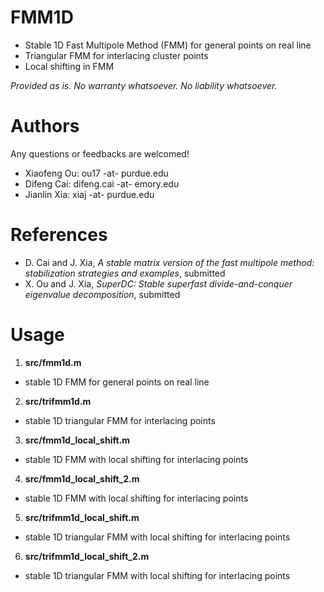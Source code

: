 # FMM1D
- Stable 1D Fast Multipole Method (FMM) for general points on real line 
- Triangular FMM for interlacing cluster points
- Local shifting in FMM

*Provided as is. No warranty whatsoever. No liability whatsoever.*

# Authors
Any questions or feedbacks are welcomed!

- Xiaofeng Ou: ou17  -at-  purdue.edu
- Difeng Cai: difeng.cai  -at-  emory.edu
- Jianlin Xia: xiaj  -at-  purdue.edu

# References
- D. Cai and J. Xia, *A stable matrix version of the fast multipole method: stabilization strategies and examples*, submitted
- X. Ou and J. Xia, *SuperDC: Stable superfast divide-and-conquer eigenvalue decomposition*, submitted

# Usage

1. **src/fmm1d.m**
* stable 1D FMM for general points on real line 

2. **src/trifmm1d.m** 
* stable 1D triangular FMM  for interlacing points 

3. **src/fmm1d_local_shift.m**
* stable 1D FMM with local shifting for interlacing points 

4. **src/fmm1d_local_shift_2.m**
* stable 1D FMM with local shifting for interlacing points 

5. **src/trifmm1d_local_shift.m**
* stable 1D triangular FMM with local shifting for interlacing points 

6. **src/trifmm1d_local_shift_2.m**
* stable 1D triangular FMM with local shifting for interlacing points 
